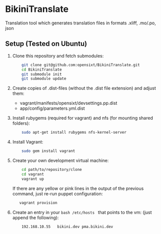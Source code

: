 # BikiniTranslate

Translation tool which generates translation files in formats .xliff, .mo/.po, json

## Setup (Tested on Ubuntu)

1.  Clone this repository and fetch submodules:
    ```bash
        git clone git@github.com:opensixt/BikiniTranslate.git
        cd BikiniTranslate
        git submodule init
        git submodule update
    ```

2.  Create copies of .dist-files (without the .dist file extension) and adjust them:
    - vagrant/manifests/opensixt/devsettings.pp.dist
    - app/config/parameters.yml.dist

2.  Install rubygems (required for vagrant) and nfs (for mounting shared folders):
    ```bash
        sudo apt-get install rubygems nfs-kernel-server
    ```

3.  Install Vagrant:
    ```bash
        sudo gem install vagrant
    ```

4.  Create your own development virtual machine:
    ```bash
        cd path/to/repository/clone
        cd vagrant
        vagrant up
    ```
    If there are any yellow or pink lines in the output of the previous command, just re-run puppet configuration:
    ```bash
       vagrant provision
    ```

5.  Create an entry in your ```bash /etc/hosts ``` that points to the vm: (just append the following):
    ```bash
        192.168.10.55   bikini.dev pma.bikini.dev
    ```